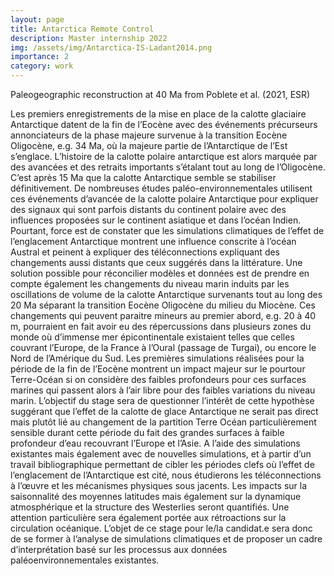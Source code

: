 ```yaml
---
layout: page
title: Antarctica Remote Control
description: Master internship 2022
img: /assets/img/Antarctica-IS-Ladant2014.png
importance: 2
category: work
---
```


</div>
<div class="row">
    <div class="col-sm mt-3 mt-md-0">
        <img class="img-fluid rounded z-depth-1" src="{{ '/assets/img/OF_40Ma_AHS_WORLD_Model_MullerTurgaiClose.jpg' | relative_url }}" alt="" title="example image"/>
    </div>
</div>
<div class="caption">
    Paleogeographic reconstruction at 40 Ma from Poblete et al. (2021, ESR)
</div>

Les premiers enregistrements de la mise en place de la calotte glaciaire Antarctique datent de la fin de l’Eocène avec des événements précurseurs annonciateurs de la phase majeure survenue à la transition Eocène Oligocène, e.g. 34 Ma, où la majeure partie de l’Antarctique de l’Est s’englace. L’histoire de la calotte polaire antarctique est alors marquée par des avancées et des retraits importants s’étalant tout au long de l’Oligocène. C’est après 15 Ma que la calotte Antarctique semble se stabiliser définitivement. De nombreuses études paléo-environnementales utilisent ces événements d’avancée de la calotte polaire Antarctique pour expliquer des signaux qui sont parfois distants du continent polaire avec des influences proposées sur le continent asiatique et dans l’océan Indien. Pourtant, force est de constater que les simulations climatiques de l’effet de l’englacement Antarctique montrent une influence conscrite à l’océan Austral et peinent à expliquer des téléconnections expliquant des changements aussi distants que ceux suggérés dans la littérature. Une solution possible pour réconcilier modèles et données est de prendre en compte également les changements du niveau marin induits par les oscillations de volume de la calotte Antarctique survenants tout au long des 20 Ma séparant la transition Eocène Oligocène du milieu du Miocène. Ces changements qui peuvent paraitre mineurs au premier abord, e.g. 20 à 40 m, pourraient en fait avoir eu des répercussions dans plusieurs zones du monde où d’immense mer épicontinentale existaient telles que celles couvrant l’Europe, de la France à l’Oural (passage de Turgai), ou encore le Nord de l’Amérique du Sud. Les premières simulations réalisées pour la période de la fin de l’Eocène montrent un impact majeur sur le pourtour Terre-Océan si on considère des faibles profondeurs pour ces surfaces marines qui passent alors à l’air libre pour des faibles variations du niveau marin. L’objectif du stage sera de questionner l’intérêt de cette hypothèse suggérant que l’effet de la calotte de glace Antarctique ne serait pas direct mais plutôt lié au changement de la partition Terre Océan particulièrement sensible durant cette période du fait des grandes surfaces à faible profondeur d’eau recouvrant l’Europe et l’Asie. A l’aide des simulations existantes mais également avec de nouvelles simulations, et à partir d’un travail bibliographique permettant de cibler les périodes clefs où l’effet de l’englacement de l’Antarctique est cité, nous étudierons les téléconnections à l’œuvre et les mécanismes physiques sous jacents. Les impacts sur la saisonnalité des moyennes latitudes mais également sur la dynamique atmosphérique et la structure des Westerlies seront quantifiés. Une attention particulière sera également portée aux rétroactions sur la circulation océanique. L’objet de ce stage pour le/la candidat.e sera donc de se former à l’analyse de simulations climatiques et de proposer un cadre d’interprétation basé sur les processus aux données paléoenvironnementales existantes.

